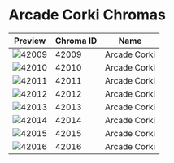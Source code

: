 # Arcade Corki Chromas



| Preview | Chroma ID | Name |
|---------|-----------|------|
| ![42009](https://raw.communitydragon.org/latest/plugins/rcp-be-lol-game-data/global/default/v1/champion-chroma-images/42/42009.png) | 42009 | Arcade Corki |
| ![42010](https://raw.communitydragon.org/latest/plugins/rcp-be-lol-game-data/global/default/v1/champion-chroma-images/42/42010.png) | 42010 | Arcade Corki |
| ![42011](https://raw.communitydragon.org/latest/plugins/rcp-be-lol-game-data/global/default/v1/champion-chroma-images/42/42011.png) | 42011 | Arcade Corki |
| ![42012](https://raw.communitydragon.org/latest/plugins/rcp-be-lol-game-data/global/default/v1/champion-chroma-images/42/42012.png) | 42012 | Arcade Corki |
| ![42013](https://raw.communitydragon.org/latest/plugins/rcp-be-lol-game-data/global/default/v1/champion-chroma-images/42/42013.png) | 42013 | Arcade Corki |
| ![42014](https://raw.communitydragon.org/latest/plugins/rcp-be-lol-game-data/global/default/v1/champion-chroma-images/42/42014.png) | 42014 | Arcade Corki |
| ![42015](https://raw.communitydragon.org/latest/plugins/rcp-be-lol-game-data/global/default/v1/champion-chroma-images/42/42015.png) | 42015 | Arcade Corki |
| ![42016](https://raw.communitydragon.org/latest/plugins/rcp-be-lol-game-data/global/default/v1/champion-chroma-images/42/42016.png) | 42016 | Arcade Corki |
